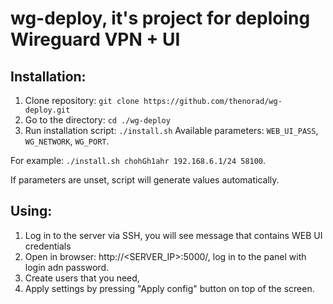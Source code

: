 # wg-deploy, it's project for deploing Wireguard VPN + UI

## Installation:
1. Clone repository:
`git clone https://github.com/thenorad/wg-deploy.git`
2. Go to the directory:
`cd ./wg-deploy`
3. Run installation script:
`./install.sh`
Available parameters: `WEB_UI_PASS`, `WG_NETWORK`, `WG_PORT`.

For example: `./install.sh chohGh1ahr 192.168.6.1/24 58100`. 

If parameters are unset, script will generate values automatically.

## Using:
1. Log in to the server via SSH, you will see message that contains WEB UI credentials
2. Open in browser: http://<SERVER_IP>:5000/, log in to the panel with login adn password.
3. Create users that you need,
4. Apply settings by pressing "Apply config" button on top of the screen.
